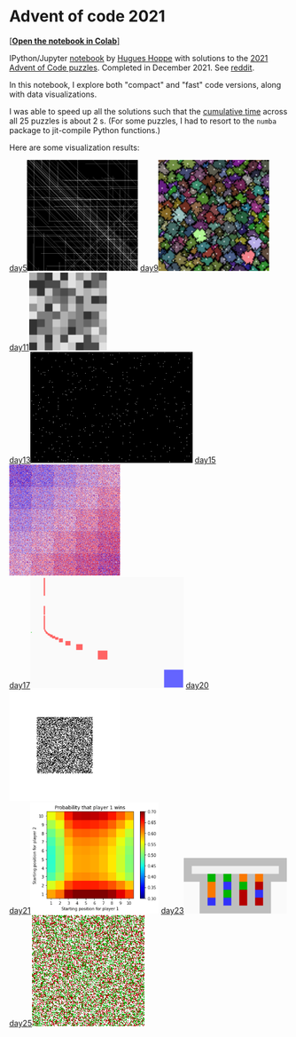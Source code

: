 # Advent of code 2021

[[**Open the notebook in Colab**]](https://colab.research.google.com/github/hhoppe/advent_of_code_2021/blob/main/advent_of_code_2021.ipynb)

IPython/Jupyter [notebook](https://github.com/hhoppe/advent_of_code_2021/blob/main/advent_of_code_2021.ipynb) by [Hugues Hoppe](http://hhoppe.com/) with solutions to the [2021 Advent of Code puzzles](https://adventofcode.com/2021).
Completed in December 2021.
See [reddit](https://www.reddit.com/r/adventofcode/comments/rtx354/advent_of_code_2021_notebook_of_compact_and_fast/?utm_source=share&utm_medium=web2x&context=3).

In this notebook, I explore both "compact" and "fast" code versions, along with data visualizations.

I was able to speed up all the solutions such that the [cumulative time](#timings) across all 25 puzzles is about 2 s.
(For some puzzles, I had to resort to the `numba` package to jit-compile Python functions.)

Here are some visualization results:

<a href="#day5">day5</a><img src="https://github.com/hhoppe/advent_of_code_2021/raw/main/results/day05.png" height="200">
<a href="#day9">day9</a><img src="https://github.com/hhoppe/advent_of_code_2021/raw/main/results/day09.png" height="200">
<a href="#day11">day11</a><img src="https://github.com/hhoppe/advent_of_code_2021/raw/main/results/day11.gif" height="140">
<br/>
<a href="#day13">day13</a><img src="https://github.com/hhoppe/advent_of_code_2021/raw/main/results/day13.gif" height="200">
<a href="#day15">day15</a><img src="https://github.com/hhoppe/advent_of_code_2021/raw/main/results/day15.gif" height="200">
<br/>
<a href="#day17">day17</a><img src="https://github.com/hhoppe/advent_of_code_2021/raw/main/results/day17.png" height="200">
<a href="#day20">day20</a><img src="https://github.com/hhoppe/advent_of_code_2021/raw/main/results/day20.gif" height="200">
<br/>
<a href="#day21">day21</a><img src="https://github.com/hhoppe/advent_of_code_2021/raw/main/results/day21.png" height="200">
<a href="#day23">day23</a><img src="https://github.com/hhoppe/advent_of_code_2021/raw/main/results/day23.gif" height="100">
<a href="#day25">day25</a><img src="https://github.com/hhoppe/advent_of_code_2021/raw/main/results/day25.gif" height="200">
